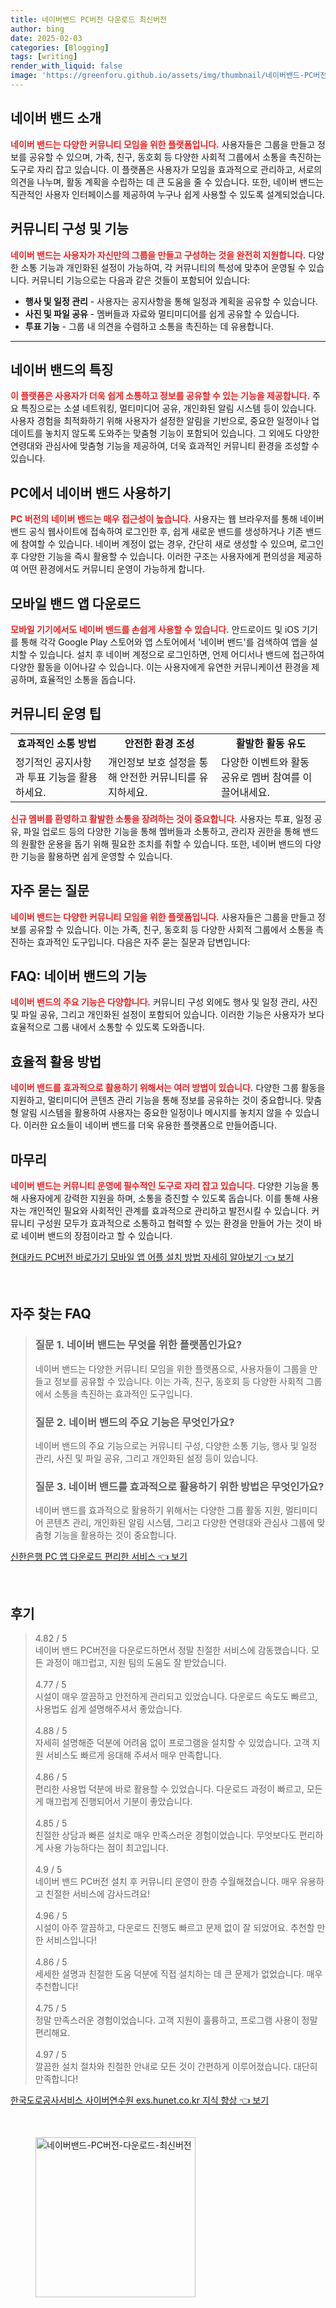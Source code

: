 ```yaml
---
title: 네이버밴드 PC버전 다운로드 최신버전
author: bing
date: 2025-02-03
categories: [Blogging]
tags: [writing]
render_with_liquid: false
image: 'https://greenforu.github.io/assets/img/thumbnail/네이버밴드-PC버전-다운로드-최신버전.webp'
---
```



<h2 id='네이버_밴드_소개'>네이버 밴드 소개</h2>

<p><b><span style="color: #ee2323;">네이버 밴드는 다양한 커뮤니티 모임을 위한 플랫폼입니다.</span></b> 사용자들은 그룹을 만들고 정보를 공유할 수 있으며, 가족, 친구, 동호회 등 다양한 사회적 그룹에서 소통을 촉진하는 도구로 자리 잡고 있습니다. 이 플랫폼은 사용자가 모임을 효과적으로 관리하고, 서로의 의견을 나누며, 활동 계획을 수립하는 데 큰 도움을 줄 수 있습니다. 또한, 네이버 밴드는 직관적인 사용자 인터페이스를 제공하여 누구나 쉽게 사용할 수 있도록 설계되었습니다.</p>

<h2 id='커뮤니티_구성_및_기능'>커뮤니티 구성 및 기능</h2>

<p><b><span style="color: #ee2323;">네이버 밴드는 사용자가 자신만의 그룹을 만들고 구성하는 것을 완전히 지원합니다.</span></b> 다양한 소통 기능과 개인화된 설정이 가능하여, 각 커뮤니티의 특성에 맞추어 운영될 수 있습니다. 커뮤니티 기능으로는 다음과 같은 것들이 포함되어 있습니다:</p>

<ul>
    <li><b>행사 및 일정 관리</b> - 사용자는 공지사항을 통해 일정과 계획을 공유할 수 있습니다.</li>
    <li><b>사진 및 파일 공유</b> - 멤버들과 자료와 멀티미디어를 쉽게 공유할 수 있습니다.</li>
    <li><b>투표 기능</b> - 그룹 내 의견을 수렴하고 소통을 촉진하는 데 유용합니다.</li>
</ul>

<hr />

<h2 id='네이버_밴드의_특징'>네이버 밴드의 특징</h2>

<p><b><span style="color: #ee2323;">이 플랫폼은 사용자가 더욱 쉽게 소통하고 정보를 공유할 수 있는 기능을 제공합니다.</span></b> 주요 특징으로는 소셜 네트워킹, 멀티미디어 공유, 개인화된 알림 시스템 등이 있습니다. 사용자 경험을 최적화하기 위해 사용자가 설정한 알림을 기반으로, 중요한 일정이나 업데이트를 놓치지 않도록 도와주는 맞춤형 기능이 포함되어 있습니다. 그 외에도 다양한 연령대와 관심사에 맞춤형 기능을 제공하여, 더욱 효과적인 커뮤니티 환경을 조성할 수 있습니다.</p>

<h2 id='PC_에서_네이버_밴드_사용하기'>PC에서 네이버 밴드 사용하기</h2>

<p><b><span style="color: #ee2323;">PC 버전의 네이버 밴드는 매우 접근성이 높습니다.</span></b> 사용자는 웹 브라우저를 통해 네이버 밴드 공식 웹사이트에 접속하여 로그인한 후, 쉽게 새로운 밴드를 생성하거나 기존 밴드에 참여할 수 있습니다. 네이버 계정이 없는 경우, 간단히 새로 생성할 수 있으며, 로그인 후 다양한 기능을 즉시 활용할 수 있습니다. 이러한 구조는 사용자에게 편의성을 제공하여 어떤 환경에서도 커뮤니티 운영이 가능하게 합니다.</p>

<h2 id='모바일_밴드_앱_다운로드'>모바일 밴드 앱 다운로드</h2>

<p><b><span style="color: #ee2323;">모바일 기기에서도 네이버 밴드를 손쉽게 사용할 수 있습니다.</span></b> 안드로이드 및 iOS 기기를 통해 각각 Google Play 스토어와 앱 스토어에서 '네이버 밴드'를 검색하여 앱을 설치할 수 있습니다. 설치 후 네이버 계정으로 로그인하면, 언제 어디서나 밴드에 접근하여 다양한 활동을 이어나갈 수 있습니다. 이는 사용자에게 유연한 커뮤니케이션 환경을 제공하며, 효율적인 소통을 돕습니다.</p>

<h2 id='커뮤니티_운영_팁'>커뮤니티 운영 팁</h2>

<table>
    <tr>
        <td style="text-align: center; height: 17px;"><b>효과적인 소통 방법</b></td>
        <td style="text-align: center; height: 17px;"><b>안전한 환경 조성</b></td>
        <td style="text-align: center; height: 17px;"><b>활발한 활동 유도</b></td>
    </tr>
    <tr>
        <td>정기적인 공지사항과 투표 기능을 활용하세요.</td>
        <td>개인정보 보호 설정을 통해 안전한 커뮤니티를 유지하세요.</td>
        <td>다양한 이벤트와 활동 공유로 멤버 참여를 이끌어내세요.</td>
    </tr>
</table>

<p><b><span style="color: #ee2323;">신규 멤버를 환영하고 활발한 소통을 장려하는 것이 중요합니다.</span></b> 사용자는 투표, 일정 공유, 파일 업로드 등의 다양한 기능을 통해 멤버들과 소통하고, 관리자 권한을 통해 밴드의 원활한 운용을 돕기 위해 필요한 조치를 취할 수 있습니다. 또한, 네이버 밴드의 다양한 기능을 활용하면 쉽게 운영할 수 있습니다.</p>

<h2 id='자주_묻는_질문'>자주 묻는 질문</h2>

<p><b><span style="color: #ee2323;">네이버 밴드는 다양한 커뮤니티 모임을 위한 플랫폼입니다.</span></b> 사용자들은 그룹을 만들고 정보를 공유할 수 있습니다. 이는 가족, 친구, 동호회 등 다양한 사회적 그룹에서 소통을 촉진하는 효과적인 도구입니다. 다음은 자주 묻는 질문과 답변입니다:</p>

<h2 id='FAQ_네이버_밴드_기능'>FAQ: 네이버 밴드의 기능</h2>

<p><b><span style="color: #ee2323;">네이버 밴드의 주요 기능은 다양합니다.</span></b> 커뮤니티 구성 외에도 행사 및 일정 관리, 사진 및 파일 공유, 그리고 개인화된 설정이 포함되어 있습니다. 이러한 기능은 사용자가 보다 효율적으로 그룹 내에서 소통할 수 있도록 도와줍니다.</p>

<h2 id='효율적_활용_방법'>효율적 활용 방법</h2>

<p><b><span style="color: #ee2323;">네이버 밴드를 효과적으로 활용하기 위해서는 여러 방법이 있습니다.</span></b> 다양한 그룹 활동을 지원하고, 멀티미디어 콘텐츠 관리 기능을 통해 정보를 공유하는 것이 중요합니다. 맞춤형 알림 시스템을 활용하여 사용자는 중요한 일정이나 메시지를 놓치지 않을 수 있습니다. 이러한 요소들이 네이버 밴드를 더욱 유용한 플랫폼으로 만들어줍니다.</p>

<h2 id='마무리'>마무리</h2>

<p><b><span style="color: #ee2323;">네이버 밴드는 커뮤니티 운영에 필수적인 도구로 자리 잡고 있습니다.</span></b> 다양한 기능을 통해 사용자에게 강력한 지원을 하며, 소통을 증진할 수 있도록 돕습니다. 이를 통해 사용자는 개인적인 필요와 사회적인 관계를 효과적으로 관리하고 발전시킬 수 있습니다. 커뮤니티 구성원 모두가 효과적으로 소통하고 협력할 수 있는 환경을 만들어 가는 것이 바로 네이버 밴드의 장점이라고 할 수 있습니다.</p>


<p><a class="click-button" title="현대카드 PC버전 바로가기 모바일 앱 어플 설치 방법 자세히 알아보기" href="https://greenforu.github.io/posts/%ED%98%84%EB%8C%80%EC%B9%B4%EB%93%9C-PC%EB%B2%84%EC%A0%84-%EB%B0%94%EB%A1%9C%EA%B0%80%EA%B8%B0-%EB%AA%A8%EB%B0%94%EC%9D%BC-%EC%95%B1-%EC%96%B4%ED%94%8C-%EC%84%A4%EC%B9%98-%EB%B0%A9%EB%B2%95-%EC%9E%90%EC%84%B8%ED%9E%88-%EC%95%8C%EC%95%84%EB%B3%B4%EA%B8%B0/" rel="dofollow">현대카드 PC버전 바로가기 모바일 앱 어플 설치 방법 자세히 알아보기 👈 보기</a></p><br>
<h2 id='자주_찾는_FAQ'>자주 찾는 FAQ</h2>
<div itemscope="" itemtype="https://schema.org/FAQPage"> 
<blockquote> 
<div itemscope="" itemprop="mainEntity" itemtype="https://schema.org/Question"> 
<h3 itemprop="name">질문 1. 네이버 밴드는 무엇을 위한 플랫폼인가요?</h3> 
<div itemscope="" itemprop="acceptedAnswer" itemtype="https://schema.org/Answer"> 
<span itemprop="text"> 
<p>네이버 밴드는 다양한 커뮤니티 모임을 위한 플랫폼으로, 사용자들이 그룹을 만들고 정보를 공유할 수 있습니다. 이는 가족, 친구, 동호회 등 다양한 사회적 그룹에서 소통을 촉진하는 효과적인 도구입니다.</p> 
</span> 
</div> 
</div> 
<div itemscope="" itemprop="mainEntity" itemtype="https://schema.org/Question"> 
<h3 itemprop="name">질문 2. 네이버 밴드의 주요 기능은 무엇인가요?</h3> 
<div itemscope="" itemprop="acceptedAnswer" itemtype="https://schema.org/Answer"> 
<span itemprop="text"> 
<p>네이버 밴드의 주요 기능으로는 커뮤니티 구성, 다양한 소통 기능, 행사 및 일정 관리, 사진 및 파일 공유, 그리고 개인화된 설정 등이 있습니다.</p> 
</span> 
</div> 
</div> 
<div itemscope="" itemprop="mainEntity" itemtype="https://schema.org/Question"> 
<h3 itemprop="name">질문 3. 네이버 밴드를 효과적으로 활용하기 위한 방법은 무엇인가요?</h3> 
<div itemscope="" itemprop="acceptedAnswer" itemtype="https://schema.org/Answer"> 
<span itemprop="text"> 
<p>네이버 밴드를 효과적으로 활용하기 위해서는 다양한 그룹 활동 지원, 멀티미디어 콘텐츠 관리, 개인화된 알림 시스템, 그리고 다양한 연령대와 관심사 그룹에 맞춤형 기능을 활용하는 것이 중요합니다.</p> 
</span> 
</div> 
</div> 
</blockquote> 
</div>
<p><a class="click-button" title="신한은행 PC 앱 다운로드 편리한 서비스" href="https://greenforu.github.io/posts/%EC%8B%A0%ED%95%9C%EC%9D%80%ED%96%89-PC-%EC%95%B1-%EB%8B%A4%EC%9A%B4%EB%A1%9C%EB%93%9C-%ED%8E%B8%EB%A6%AC%ED%95%9C-%EC%84%9C%EB%B9%84%EC%8A%A4/" rel="dofollow">신한은행 PC 앱 다운로드 편리한 서비스 👈 보기</a></p><br>
<h2 id='후기'>후기</h2>
<div itemscope itemtype="https://schema.org/Product">
  <blockquote>
  <div itemprop="review" itemscope itemtype="https://schema.org/Review">
      <div itemprop="reviewRating" itemscope itemtype="https://schema.org/Rating"> <span itemprop="ratingValue">4.82</span> / <span itemprop="bestRating">5</span> </div>
      <span itemprop="reviewBody">네이버 밴드 PC버전을 다운로드하면서 정말 친절한 서비스에 감동했습니다. 모든 과정이 매끄럽고, 지원 팀의 도움도 잘 받았습니다.</span>
  </div>
  <br>
  <div itemprop="review" itemscope itemtype="https://schema.org/Review">
      <div itemprop="reviewRating" itemscope itemtype="https://schema.org/Rating"> <span itemprop="ratingValue">4.77</span> / <span itemprop="bestRating">5</span> </div>
      <span itemprop="reviewBody">시설이 매우 깔끔하고 안전하게 관리되고 있었습니다. 다운로드 속도도 빠르고, 사용법도 쉽게 설명해주셔서 좋았습니다.</span>
  </div>
  <br>
  <div itemprop="review" itemscope itemtype="https://schema.org/Review">
      <div itemprop="reviewRating" itemscope itemtype="https://schema.org/Rating"> <span itemprop="ratingValue">4.88</span> / <span itemprop="bestRating">5</span> </div>
      <span itemprop="reviewBody">자세히 설명해준 덕분에 어려움 없이 프로그램을 설치할 수 있었습니다. 고객 지원 서비스도 빠르게 응대해 주셔서 매우 만족합니다.</span>
  </div>
  <br>
  <div itemprop="review" itemscope itemtype="https://schema.org/Review">
      <div itemprop="reviewRating" itemscope itemtype="https://schema.org/Rating"> <span itemprop="ratingValue">4.86</span> / <span itemprop="bestRating">5</span> </div>
      <span itemprop="reviewBody">편리한 사용법 덕분에 바로 활용할 수 있었습니다. 다운로드 과정이 빠르고, 모든 게 매끄럽게 진행되어서 기분이 좋았습니다.</span>
  </div>
  <br>
  <div itemprop="review" itemscope itemtype="https://schema.org/Review">
      <div itemprop="reviewRating" itemscope itemtype="https://schema.org/Rating"> <span itemprop="ratingValue">4.85</span> / <span itemprop="bestRating">5</span> </div>
      <span itemprop="reviewBody">친절한 상담과 빠른 설치로 매우 만족스러운 경험이었습니다. 무엇보다도 편리하게 사용 가능하다는 점이 최고입니다.</span>
  </div>
  <br>
  <div itemprop="review" itemscope itemtype="https://schema.org/Review">
      <div itemprop="reviewRating" itemscope itemtype="https://schema.org/Rating"> <span itemprop="ratingValue">4.9</span> / <span itemprop="bestRating">5</span> </div>
      <span itemprop="reviewBody">네이버 밴드 PC버전 설치 후 커뮤니티 운영이 한층 수월해졌습니다. 매우 유용하고 친절한 서비스에 감사드려요!</span>
  </div>
  <br>
  <div itemprop="review" itemscope itemtype="https://schema.org/Review">
      <div itemprop="reviewRating" itemscope itemtype="https://schema.org/Rating"> <span itemprop="ratingValue">4.96</span> / <span itemprop="bestRating">5</span> </div>
      <span itemprop="reviewBody">시설이 아주 깔끔하고, 다운로드 진행도 빠르고 문제 없이 잘 되었어요. 추천할 만한 서비스입니다!</span>
  </div>
  <br>
  <div itemprop="review" itemscope itemtype="https://schema.org/Review">
      <div itemprop="reviewRating" itemscope itemtype="https://schema.org/Rating"> <span itemprop="ratingValue">4.86</span> / <span itemprop="bestRating">5</span> </div>
      <span itemprop="reviewBody">세세한 설명과 친절한 도움 덕분에 직접 설치하는 데 큰 문제가 없었습니다. 매우 추천합니다!</span>
  </div>
  <br>
  <div itemprop="review" itemscope itemtype="https://schema.org/Review">
      <div itemprop="reviewRating" itemscope itemtype="https://schema.org/Rating"> <span itemprop="ratingValue">4.75</span> / <span itemprop="bestRating">5</span> </div>
      <span itemprop="reviewBody">정말 만족스러운 경험이었습니다. 고객 지원이 훌륭하고, 프로그램 사용이 정말 편리해요.</span>
  </div>
  <br>
  <div itemprop="review" itemscope itemtype="https://schema.org/Review">
      <div itemprop="reviewRating" itemscope itemtype="https://schema.org/Rating"> <span itemprop="ratingValue">4.97</span> / <span itemprop="bestRating">5</span> </div>
      <span itemprop="reviewBody">깔끔한 설치 절차와 친절한 안내로 모든 것이 간편하게 이루어졌습니다. 대단히 만족합니다!</span>
  </div>
  </blockquote>
</div>
<p><a class="click-button" title="한국도로공사서비스 사이버연수원 exs.hunet.co.kr 지식 향상" href="https://greenforu.github.io/posts/%ED%95%9C%EA%B5%AD%EB%8F%84%EB%A1%9C%EA%B3%B5%EC%82%AC%EC%84%9C%EB%B9%84%EC%8A%A4-%EC%82%AC%EC%9D%B4%EB%B2%84%EC%97%B0%EC%88%98%EC%9B%90-exs.hunet.co.kr-%EC%A7%80%EC%8B%9D-%ED%96%A5%EC%83%81/" rel="dofollow">한국도로공사서비스 사이버연수원 exs.hunet.co.kr 지식 향상 👈 보기</a></p><br>
<figure class="image"><img src="https://greenforu.github.io/assets/img/thumbnail/네이버밴드-PC버전-다운로드-최신버전.webp" alt="네이버밴드-PC버전-다운로드-최신버전" width="256" height="256"></figure>